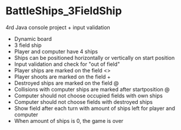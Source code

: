 # BattleShips_3FieldShip
4rd Java console project + input validation

- Dynamic board
- 3 field ship
- Player and computer have 4 ships
- Ships can be positioned horizontally or vertically on start position
- Input validation and check for "out of field"
- Player ships are marked on the field <>
- Player shoots are marked on the field +
- Destroyed ships are marked on the field @
- Collisions with computer ships are marked after startposition @
- Computer should not choose occupied fields with own ships
- Computer should not choose fields with destroyed ships
- Show field after each turn with amount of ships left for player and computer
- When amount of ships is 0, the game is over
